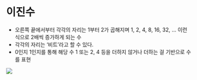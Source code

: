 # 이진수

- 오른쪽 끝에서부터 각각의 자리는 1부터 2가 곱해지며 1, 2, 4, 8, 16, 32, … 이런 식으로 2배씩 증가하게 되는 수
- 각각의 자리는 ‘비트’라고 할 수 있다.
- 0인지 1인지를 통해 해당 수 1 또는 2, 4 등을 더하지 않거나 더하는 걸 기반으로 수를 표현

![](https://yj-ssafy.notion.site/image/https%3A%2F%2Fs3-us-west-2.amazonaws.com%2Fsecure.notion-static.com%2F2f5a2341-48a8-4d62-a2e6-77411330d04f%2FUntitled.png?table=block&id=739eb1c2-2c0b-497d-94e4-d6f090deb23b&spaceId=38a82801-f337-4f03-ba13-3c751e08d5b3&width=2000&userId=&cache=v2)
